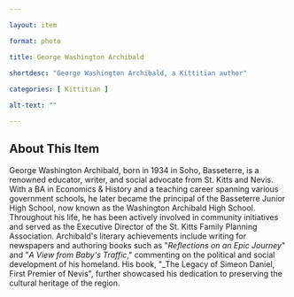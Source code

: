 ```yaml
--- 

layout: item

format: photo 

title: George Washington Archibald  
 
shortdesc: "George Washington Archibald, a Kittitian author"

categories: [ Kittitian ] 

alt-text: ""

--- 
```


## About This Item 

George Washington Archibald, born in 1934 in Soho, Basseterre, is a renowned educator, writer, and social advocate from St. Kitts and Nevis. With a BA in Economics & History and a teaching career spanning various government schools, he later became the principal of the Basseterre Junior High School, now known as the Washington Archibald High School. Throughout his life, he has been actively involved in community initiatives and served as the Executive Director of the St. Kitts Family Planning Association. Archibald's literary achievements include writing for newspapers and authoring books such as "_Reflections on an Epic Journey_" and "_A View from Baby's Traffic_," commenting on the political and social development of his homeland. His book, "_The Legacy of Simeon Daniel, First Premier of Nevis", further showcased his dedication to preserving the cultural heritage of the region.
